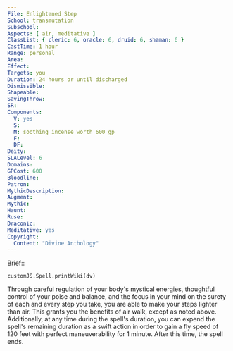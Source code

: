 ```yaml
---
File: Enlightened Step
School: transmutation
Subschool: 
Aspects: [ air, meditative ]
ClassList: { cleric: 6, oracle: 6, druid: 6, shaman: 6 }
CastTime: 1 hour
Range: personal
Area: 
Effect: 
Targets: you
Duration: 24 hours or until discharged
Dismissible: 
Shapeable: 
SavingThrow: 
SR: 
Components:
  V: yes
  S: 
  M: soothing incense worth 600 gp
  F: 
  DF: 
Deity: 
SLALevel: 6
Domains: 
GPCost: 600
Bloodline: 
Patron: 
MythicDescription: 
Augment: 
Mythic: 
Haunt: 
Ruse: 
Draconic: 
Meditative: yes
Copyright:
  Content: "Divine Anthology"
---
```

Brief:: 

```dataviewjs
customJS.Spell.printWiki(dv)
```

Through careful regulation of your body's mystical energies, thoughtful control of your poise and balance, and the focus in your mind on the surety of each and every step you take, you are able to make your steps lighter than air. This grants you the benefits of air walk, except as noted above. Additionally, at any time during the spell's duration, you can expend the spell's remaining duration as a swift action in order to gain a fly speed of 120 feet with perfect maneuverability for 1 minute. After this time, the spell ends.

